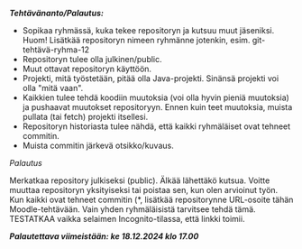 ***Tehtävänanto/Palautus:***

- Sopikaa ryhmässä, kuka tekee repositoryn ja kutsuu muut jäseniksi. Huom! Lisätkää repositoryn nimeen ryhmänne jotenkin, esim. git-tehtävä-ryhma-12
- Repositoryn tulee olla julkinen/public.
- Muut ottavat repositoryn käyttöön. 
- Projekti, mitä työstetään, pitää olla Java-projekti. Sinänsä projekti voi olla "mitä vaan". 
- Kaikkien tulee tehdä koodiin muutoksia (voi olla hyvin pieniä muutoksia) ja pushaavat muutokset repositoryyn. Ennen kuin teet muutoksia, muista pullata (tai fetch) projekti itsellesi.
- Repositoryn historiasta tulee nähdä, että kaikki ryhmäläiset ovat tehneet commitin.
- Muista commitin järkevä otsikko/kuvaus.
  
*Palautus*

Merkatkaa repository julkiseksi (public). Älkää lähettäkö kutsua. Voitte muuttaa repositoryn yksityiseksi tai poistaa sen, kun olen arvioinut työn. 
Kun kaikki ovat tehneet commitin (*, lisätkää repositorynne URL-osoite tähän Moodle-tehtävään. Vain yhden ryhmäläisistä tarvitsee tehdä tämä.
TESTATKAA vaikka selaimen Incognito-tilassa, että linkki toimii. 

***Palautettava viimeistään: ke 18.12.2024 klo 17.00***
 
